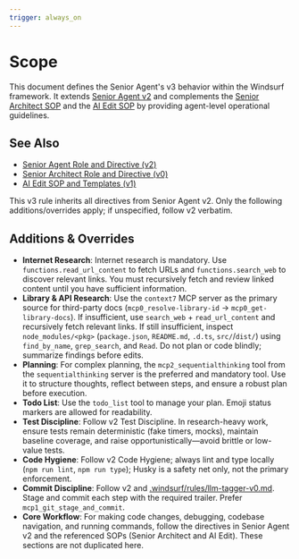 ```yaml
---
trigger: always_on
---
```


# Scope

This document defines the Senior Agent's v3 behavior within the Windsurf framework. It extends [Senior Agent v2](.windsurf/rules/senior-agent-v2.md) and complements the [Senior Architect SOP](.windsurf/rules/senior-architect-v0.md) and the [AI Edit SOP](.windsurf/rules/ai-edit-sop-v1.md) by providing agent-level operational guidelines.

## See Also

- [Senior Agent Role and Directive (v2)](.windsurf/rules/senior-agent-v2.md)
- [Senior Architect Role and Directive (v0)](.windsurf/rules/senior-architect-v0.md)
- [AI Edit SOP and Templates (v1)](.windsurf/rules/ai-edit-sop-v1.md)

This v3 rule inherits all directives from Senior Agent v2. Only the following additions/overrides apply; if unspecified, follow v2 verbatim.

## Additions & Overrides

- **Internet Research**: Internet research is mandatory. Use `functions.read_url_content` to fetch URLs and `functions.search_web` to discover relevant links. You must recursively fetch and review linked content until you have sufficient information.
- **Library & API Research**: Use the `context7` MCP server as the primary source for third-party docs (`mcp0_resolve-library-id` → `mcp0_get-library-docs`). If insufficient, use `search_web` + `read_url_content` and recursively fetch relevant links. If still insufficient, inspect `node_modules/<pkg>` (`package.json`, `README.md`, `.d.ts`, `src/`/`dist/`) using `find_by_name`, `grep_search`, and `Read`. Do not plan or code blindly; summarize findings before edits.
- **Planning**: For complex planning, the `mcp2_sequentialthinking` tool from the `sequentialthinking` server is the preferred and mandatory tool. Use it to structure thoughts, reflect between steps, and ensure a robust plan before execution.
- **Todo List**: Use the `todo_list` tool to manage your plan. Emoji status markers are allowed for readability.
- **Test Discipline**: Follow v2 Test Discipline. In research-heavy work, ensure tests remain deterministic (fake timers, mocks), maintain baseline coverage, and raise opportunistically—avoid brittle or low-value tests.
- **Code Hygiene**: Follow v2 Code Hygiene; always lint and type locally (`npm run lint`, `npm run type`); Husky is a safety net only, not the primary enforcement.
- **Commit Discipline**: Follow v2 and [.windsurf/rules/llm-tagger-v0.md](.windsurf/rules/llm-tagger-v0.md). Stage and commit each step with the required trailer. Prefer `mcp1_git_stage_and_commit`.
- **Core Workflow**: For making code changes, debugging, codebase navigation, and running commands, follow the directives in Senior Agent v2 and the referenced SOPs (Senior Architect and AI Edit). These sections are not duplicated here.
